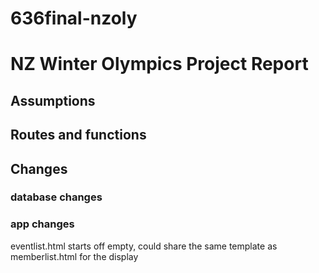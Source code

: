 # 636final-nzoly

# NZ Winter Olympics Project Report
## Assumptions 
## Routes and functions
## Changes
### database changes 
### app changes 


eventlist.html starts off empty, could share the same template 
as memberlist.html for the display

